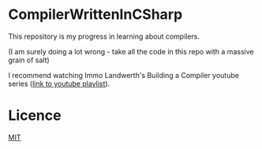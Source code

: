 # CompilerWrittenInCSharp

This repository is my progress in learning about compilers. 

(I am surely doing a lot wrong - take all the code in this repo with a massive grain of salt)

I recommend watching Immo Landwerth's Building a Compiler youtube series ([link to youtube playlist](https://youtube.com/playlist?list=PLRAdsfhKI4OWNOSfS7EUu5GRAVmze1t2y)).

# Licence

[MIT](https://opensource.org/licenses/MIT)